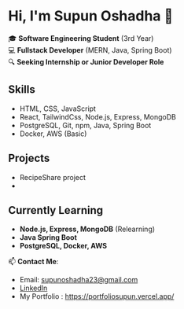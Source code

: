 # Hi, I'm Supun Oshadha 👋

🎓 **Software Engineering Student** (3rd Year)  
💻 **Fullstack Developer** (MERN, Java, Spring Boot)  
🔍 **Seeking Internship or Junior Developer Role**

## Skills
- HTML, CSS, JavaScript
- React, TailwindCss, Node.js, Express, MongoDB
- PostgreSQL, Git, npm, Java, Spring Boot
- Docker, AWS (Basic)

## Projects
- RecipeShare project
- 

## Currently Learning
- **Node.js, Express, MongoDB** (Relearning)
- **Java Spring Boot**
- **PostgreSQL, Docker, AWS**

📫 **Contact Me**:  
- Email: supunoshadha23@gmail.com
- [LinkedIn](https://www.linkedin.com/in/supunoshadha?utm_source=share&utm_campaign=share_via&utm_content=profile&utm_medium=android_app  )
- My Portfolio : https://portfoliosupun.vercel.app/
